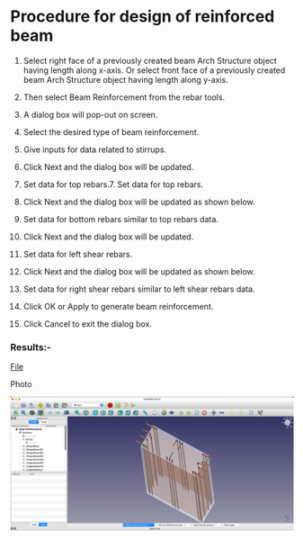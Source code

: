 # **Procedure for design of reinforced beam**
1. Select right face of a previously created beam  Arch Structure object having length along x-axis. Or select front face of a previously created beam  Arch Structure object having length along y-axis.

2. Then select  Beam Reinforcement from the rebar tools.

3. A dialog box will pop-out on screen.

4. Select the desired type of beam reinforcement.

5. Give inputs for data related to stirrups.

6. Click Next and the dialog box will be updated.

7. Set data for top rebars.7. Set data for top rebars.

8. Click Next and the dialog box will be updated as shown below.

9. Set data for bottom rebars similar to top rebars data.

10. Click Next and the dialog box will be updated.

11. Set data for left shear rebars.

12. Click Next and the dialog box will be updated as shown below.

13. Set data for right shear rebars similar to left shear rebars data.

14. Click OK or Apply to generate beam reinforcement.

15. Click Cancel to exit the dialog box.

### Results:-

[File](https://github.com/Webby07/Piyush-2114045/blob/main/2114045/FreeCAD/Beam%20Reinforcemnent.FCStd)

Photo

![photo](https://github.com/Webby07/Piyush-2114045/blob/main/Photos/Beam.png)
